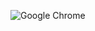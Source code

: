 ![Google Chrome](https://img.shields.io/badge/Google%20Chrome-4285F4?style=for-the-badge&logo=GoogleChrome&logoColor=white)
